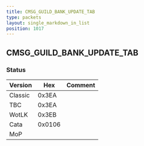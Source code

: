 ```yaml
---
title: CMSG_GUILD_BANK_UPDATE_TAB
type: packets
layout: single_markdown_in_list
position: 1017
---
```


## CMSG_GUILD_BANK_UPDATE_TAB

### Status

Version    | Hex        | Comment
---------- | ---------- | ---------- 
Classic    | 0x3EA      |
TBC        | 0x3EA      |
WotLK      | 0x3EB      |
Cata       | 0x0106     |
MoP        |            |